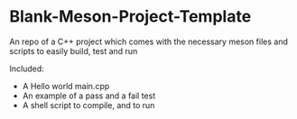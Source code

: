 # Blank-Meson-Project-Template
An repo of a C++ project which comes with the necessary meson files and scripts to easily build, test and run 

Included:
- A Hello world main.cpp 
- An example of a pass and a fail test 
- A shell script to compile, and to run 

